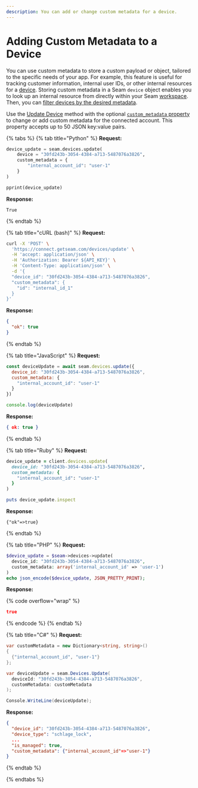 ```yaml
---
description: You can add or change custom metadata for a device.
---
```


# Adding Custom Metadata to a Device

You can use custom metadata to store a custom payload or object, tailored to the specific needs of your app. For example, this feature is useful for tracking customer information, internal user IDs, or other internal resources for a [device](./). Storing custom metadata in a Seam `device` object enables you to look up an internal resource from directly within your Seam [workspace](../workspaces/). Then, you can [filter devices by the desired metadata](filtering-devices-by-custom-metadata.md).

Use the [Update Device](../../api/devices/update.md) method with the optional [`custom_metadata` property](../../api/devices/#properties) to change or add custom metadata for the connected account. This property accepts up to 50 JSON key:value pairs.

{% tabs %}
{% tab title="Python" %}
**Request:**

```python
device_update = seam.devices.update(
    device = "30fd243b-3054-4384-a713-5487076a3826",
    custom_metadata = {
        "internal_account_id": "user-1"
    }
)

pprint(device_update)
```

**Response:**

```
True
```
{% endtab %}

{% tab title="cURL (bash)" %}
**Request:**

```bash
curl -X 'POST' \
  'https://connect.getseam.com/devices/update' \
  -H 'accept: application/json' \
  -H 'Authorization: Bearer ${API_KEY}' \
  -H 'Content-Type: application/json' \
  -d '{
  "device_id": "30fd243b-3054-4384-a713-5487076a3826",
  "custom_metadata": {
    "id": "internal_id_1"
  }
}'
```

**Response:**

```json
{
  "ok": true
}
```
{% endtab %}

{% tab title="JavaScript" %}
**Request:**

```javascript
const deviceUpdate = await seam.devices.update({
  device_id: "30fd243b-3054-4384-a713-5487076a3826",
  custom_metadata: {
    "internal_account_id": "user-1"
  }
})

console.log(deviceUpdate)
```

**Response:**

```json
{ ok: true }
```
{% endtab %}

{% tab title="Ruby" %}
**Request:**

```ruby
device_update = client.devices.update(
  device_id: "30fd243b-3054-4384-a713-5487076a3826",
  custom_metadata: {
    "internal_account_id": "user-1"
  }
)

puts device_update.inspect
```

**Response:**

```
{"ok"=>true}
```
{% endtab %}

{% tab title="PHP" %}
**Request:**

```php
$device_update = $seam->devices->update(
  device_id: "30fd243b-3054-4384-a713-5487076a3826",
  custom_metadata: array('internal_account_id' => 'user-1')
)
echo json_encode($device_update, JSON_PRETTY_PRINT);
```

**Response:**

{% code overflow="wrap" %}
```json
true
```
{% endcode %}
{% endtab %}

{% tab title="C#" %}
**Request:**

```csharp
var customMetadata = new Dictionary<string, string>()
{
  {"internal_account_id", "user-1"}
};

var deviceUpdate = seam.Devices.Update(
  deviceId: "30fd243b-3054-4384-a713-5487076a3826",
  customMetadata: customMetadata
);

Console.WriteLine(deviceUpdate);
```

**Response:**

```json
{
  "device_id": "30fd243b-3054-4384-a713-5487076a3826",
  "device_type": "schlage_lock",
  ...
  "is_managed": true,
  "custom_metadata": {"internal_account_id"=>"user-1"}
}
```
{% endtab %}



{% endtabs %}
